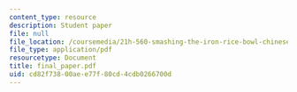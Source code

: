 ```yaml
---
content_type: resource
description: Student paper
file: null
file_location: /coursemedia/21h-560-smashing-the-iron-rice-bowl-chinese-east-asia-fall-2004/cd82f73800aee77f80cd4cdb0266700d_final_paper.pdf
file_type: application/pdf
resourcetype: Document
title: final_paper.pdf
uid: cd82f738-00ae-e77f-80cd-4cdb0266700d
---
```

